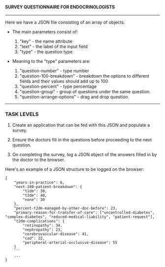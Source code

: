 #### SURVEY QUESTIONNAIRE FOR ENDOCRINOLOGISTS
------------------------------------------

Here we have a JSON file consisting of an array of objects.

- The main parameters consist of:
	 1. "key" - the name attribute
     2. "text" - the label of the input field
	 3. "type" - the question type

- Meaning to the "type" parameters are: 
	1. "question-number" - type number
	2. "question-100-breakdown" - breakdown the options to different fields and their values should add up to 100
	3. "question-percent" - type percentage
	4. "question-group" - group of questions under the same question.
	5. "question-arrange-options" - drag and drop question.

-------------------------------------------------------------------------------------------------------------------

### TASK LEVELS

 1. Create an application that can be fed with this JSON and populate a survey.
 
 2. Ensure the doctors fill in the questions before proceeding to the next question.
 
 3. On completing the survey, log a JSON object of the answers filled in by the doctor to the browser.

Here's an example of a JSON structure to be logged on the browser:
```
{
	"years-in-practice": 6,
	"next-100-patient-breakdown": {
		"t1dm": 30,
		"t2dm": 40,
		"none": 30
	},
	"percent-t2dm-managed-by-other-doc-before": 23,
	"primary-reason-for-transfer-of-care": ["uncontrolled-diabetes", "complex-diabetes", "reduced-medical-liability", "patient-request"],
	"t2dm-complications": {
		"retinopathy": 34,
		"nephropathy": 23,
		"cerebrovascular-disease": 41,
		"cad": 22,
		"peripheral-arterial-occlusive-disease": 55
	}
    ```
	...
}
